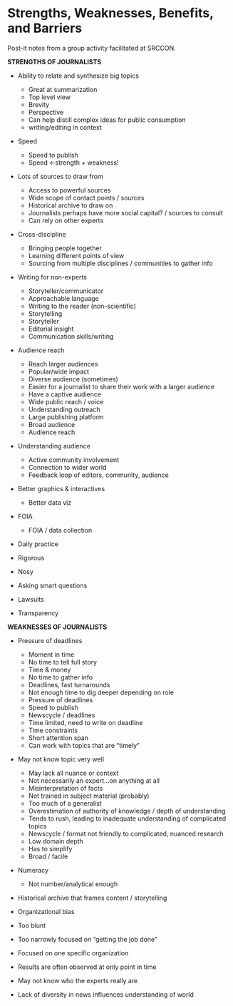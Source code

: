# Strengths, Weaknesses, Benefits, and Barriers

Post-it notes from a group activity facilitated at SRCCON.

**STRENGTHS OF JOURNALISTS**
- Ability to relate and synthesize big topics
  - Great at summarization
  - Top level view
  - Brevity
  - Perspective
  - Can help distill complex ideas for public consumption
  - writing/editing in context
  
- Speed
  - Speed to publish
  - Speed <-strength + weakness!
  
- Lots of sources to draw from
  - Access to powerful sources
  - Wide scope of contact points / sources
  - Historical archive to draw on
  - Journalists perhaps have more social capital? / sources to consult
  - Can rely on other experts
  
- Cross-discipline
  - Bringing people together
  - Learning different points of view
  - Sourcing from multiple disciplines / communities to gather info
  
- Writing for non-experts
  - Storyteller/communicator
  - Approachable language
  - Writing to the reader (non-scientific)
  - Storytelling
  - Storyteller
  - Editorial insight
  - Communication skills/writing
  
- Audience reach
  - Reach larger audiences
  - Popular/wide impact
  - Diverse audience (sometimes)
  - Easier for a journalist to share their work with a larger audience
  - Have a captive audience
  - Wide public reach / voice
  - Understanding outreach
  - Large publishing platform
  - Broad audience
  - Audience reach
  
- Understanding audience
  - Active community involvement
  - Connection to wider world
  - Feedback loop of editors, community, audience
  
- Better graphics & interactives
  - Better data viz

- FOIA
  - FOIA / data collection
  
- Daily practice
- Rigorous
- Nosy
- Asking smart questions
- Lawsuits
- Transparency


**WEAKNESSES OF JOURNALISTS**

- Pressure of deadlines
  - Moment in time
  - No time to tell full story
  - Time & money
  - No time to gather info
  - Deadlines, fast turnarounds
  - Not enough time to dig deeper depending on role
  - Pressure of deadlines
  - Speed to publish
  - Newscycle / deadlines
  - Time limited, need to write on deadline
  - Time constraints
  - Short attention span
  - Can work with topics that are “timely”
  
- May not know topic very well
  - May lack all nuance or context
  - Not necessarily an expert...on anything at all
  - Misinterpretation of facts
  - Not trained in subject material (probably)
  - Too much of a generalist
  - Overestimation of authority of knowledge / depth of understanding
  - Tends to rush, leading to inadequate understanding of complicated topics
  - Newscycle / format not friendly to complicated, nuanced research
  - Low domain depth
  - Has to simplify
  - Broad / facile
  
- Numeracy
  - Not number/analytical enough

- Historical archive that frames content / storytelling
- Organizational bias
- Too blunt
- Too narrowly focused on “getting the job done”
- Focused on one specific organization
- Results are often observed at only point in time
- May not know who the experts really are
- Lack of diversity in news influences understanding of world






  
  
